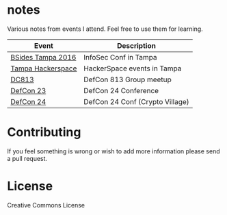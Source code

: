 # notes

Various notes from events I attend.
Feel free to use them for learning.

| Event  | Description |
| ------------- | ------------- |
| [BSides Tampa 2016](https://github.com/frankcash/notes/tree/master/BSidesTampa2016)    | InfoSec Conf in Tampa  |
| [Tampa Hackerspace](https://github.com/frankcash/notes/tree/master/Tampa-Hacker-Space)  | HackerSpace events in Tampa  |
| [DC813](https://github.com/frankcash/notes/tree/master/dc813)       | DefCon 813 Group meetup  |
| [DefCon 23](https://github.com/frankcash/notes/tree/master/dc23)       | DefCon 24 Conference  |
| [DefCon 24](https://github.com/frankcash/notes/tree/master/dc24)       | DefCon 24 Conf (Crypto Village)  |


# Contributing

If you feel something is wrong or wish to add more information please send a pull request.

# License

Creative Commons License
